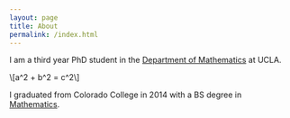 ```yaml
---
layout: page
title: About
permalink: /index.html
---
```


I am a third year PhD student in the [Department of Mathematics](https://www.math.ucla.edu/) at UCLA.

\\[a^2 + b^2 = c^2\\]

I graduated from Colorado College in 2014 with a BS degree in [Mathematics](https://www.coloradocollege.edu/academics/dept/mathematics/).

